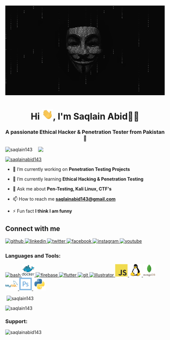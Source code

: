 ![MasterHead](https://github.com/Saqlain143/Saqlain143/blob/main/hacker-91913.gif)
<h1 align="center">Hi <img src="https://raw.githubusercontent.com/fatiiates/fatiiates/main/wave.gif" width="35" />, I'm Saqlain Abid👨‍💻</h1>
<h3 align="center">A passionate Ethical Hacker & Penetration Tester from Pakistan 🚀</h3>
<img src="https://mir-s3-cdn-cf.behance.net/project_modules/max_1200/06f21a161921919.63cd7887d0a70.gif" align="right" width= "400" />

<p align="left"> <img src="https://komarev.com/ghpvc/?username=saqlain143&label=Profile%20views&color=0e75b6&style=flat" alt="saqlain143" /> </p>

<p align="left"> <a href="https://twitter.com/saqlainabid143" target="blank"><img src="https://img.shields.io/twitter/follow/saqlainabid143?logo=twitter&style=for-the-badge" alt="saqlainabid143" /></a> </p>

- 🔭 I’m currently working on **Penetration Testing Projects**

- 🌱 I’m currently learning **Ethical Hacking & Penetration Testing**

- 💬 Ask me about **Pen-Testing, Kali Linux, CTF's**

- 📫 How to reach me **saqlainabid143@gmail.com**

- ⚡ Fun fact **I think I am funny**

## Connect with me  
<a href="https://github.com/Saqlain143" target="_blank">
<img src=https://img.shields.io/badge/github-%2324292e.svg?&style=for-the-badge&logo=github&logoColor=white alt=github style="margin-bottom: 5px;" />
</a>
<a href="https://linkedin.com/in/saqlainabid143" target="_blank">
<img src=https://img.shields.io/badge/linkedin-%231E77B5.svg?&style=for-the-badge&logo=linkedin&logoColor=white alt=linkedin style="margin-bottom: 5px;" />
</a>
<a href="https://twitter.com/saqlainabid143" target="_blank">
<img src=https://img.shields.io/badge/twitter-%2300acee.svg?&style=for-the-badge&logo=twitter&logoColor=white alt=twitter style="margin-bottom: 5px;" />
</a>
<a href="https://www.facebook.com/saqlainabid143" target="_blank">
<img src=https://img.shields.io/badge/facebook-%232E87FB.svg?&style=for-the-badge&logo=facebook&logoColor=white alt=facebook style="margin-bottom: 5px;" />
</a>
<a href="https://instagram.com/saqlainabid143" target="_blank">
<img src=https://img.shields.io/badge/instagram-%23000000.svg?&style=for-the-badge&logo=instagram&logoColor=white alt=instagram style="margin-bottom: 5px;" />
</a>
<a href="https://www.youtube.com/user/saqlainabid143" target="_blank">
<img src=https://img.shields.io/badge/youtube-%23EE4831.svg?&style=for-the-badge&logo=youtube&logoColor=white alt=youtube style="margin-bottom: 5px;" />
</a>  
  

<br/>  

<h3 align="left">Languages and Tools:</h3>
<p align="left"> <a href="https://www.gnu.org/software/bash/" target="_blank" rel="noreferrer"> <img src="https://www.vectorlogo.zone/logos/gnu_bash/gnu_bash-icon.svg" alt="bash" width="40" height="40"/> </a> <a href="https://www.docker.com/" target="_blank" rel="noreferrer"> <img src="https://raw.githubusercontent.com/devicons/devicon/master/icons/docker/docker-original-wordmark.svg" alt="docker" width="40" height="40"/> </a> <a href="https://firebase.google.com/" target="_blank" rel="noreferrer"> <img src="https://www.vectorlogo.zone/logos/firebase/firebase-icon.svg" alt="firebase" width="40" height="40"/> </a> <a href="https://flutter.dev" target="_blank" rel="noreferrer"> <img src="https://www.vectorlogo.zone/logos/flutterio/flutterio-icon.svg" alt="flutter" width="40" height="40"/> </a> <a href="https://git-scm.com/" target="_blank" rel="noreferrer"> <img src="https://www.vectorlogo.zone/logos/git-scm/git-scm-icon.svg" alt="git" width="40" height="40"/> </a> <a href="https://www.adobe.com/in/products/illustrator.html" target="_blank" rel="noreferrer"> <img src="https://www.vectorlogo.zone/logos/adobe_illustrator/adobe_illustrator-icon.svg" alt="illustrator" width="40" height="40"/> </a> <a href="https://developer.mozilla.org/en-US/docs/Web/JavaScript" target="_blank" rel="noreferrer"> <img src="https://raw.githubusercontent.com/devicons/devicon/master/icons/javascript/javascript-original.svg" alt="javascript" width="40" height="40"/> </a> <a href="https://www.linux.org/" target="_blank" rel="noreferrer"> <img src="https://raw.githubusercontent.com/devicons/devicon/master/icons/linux/linux-original.svg" alt="linux" width="40" height="40"/> </a> <a href="https://www.mongodb.com/" target="_blank" rel="noreferrer"> <img src="https://raw.githubusercontent.com/devicons/devicon/master/icons/mongodb/mongodb-original-wordmark.svg" alt="mongodb" width="40" height="40"/> </a> <a href="https://www.mysql.com/" target="_blank" rel="noreferrer"> <img src="https://raw.githubusercontent.com/devicons/devicon/master/icons/mysql/mysql-original-wordmark.svg" alt="mysql" width="40" height="40"/> </a> <a href="https://www.photoshop.com/en" target="_blank" rel="noreferrer"> <img src="https://raw.githubusercontent.com/devicons/devicon/master/icons/photoshop/photoshop-line.svg" alt="photoshop" width="40" height="40"/> </a> <a href="https://www.python.org" target="_blank" rel="noreferrer"> <img src="https://raw.githubusercontent.com/devicons/devicon/master/icons/python/python-original.svg" alt="python" width="40" height="40"/> </a> </p>

<p>&nbsp;<img align=“left” src="https://github-readme-stats.vercel.app/api?username=saqlain143&show_icons=true&locale=en" alt="saqlain143" /></p>

<p><img align=“right” src="https://github-readme-streak-stats.herokuapp.com/?user=saqlain143&" alt="saqlain143" /></p>

<h3 align="left">Support:</h3>
<p><a href="https://www.buymeacoffee.com/saqlainabid143"> <img align="left" src="https://cdn.buymeacoffee.com/buttons/v2/default-yellow.png" height="50" width="210" alt="saqlainabid143" /></a></p><br><br>
